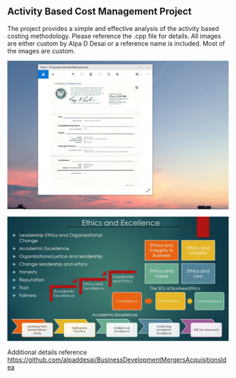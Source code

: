 ## Activity Based Cost Management Project

The project provides a simple and effective analysis of the activity based costing methodology. Please reference the .cpp file for details. All images are either custom by Alpa D Desai or a reference name is included. Most of the images are custom. 

![image](USCopyrightCertificate.png)

![image](Ethics.jpg)

Additional details reference https://github.com/alpaddesai/BusinessDevelopmentMergersAcquisitionsIdea
